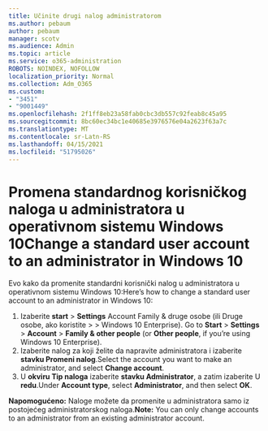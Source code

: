 ```yaml
---
title: Učinite drugi nalog administratorom
ms.author: pebaum
author: pebaum
manager: scotv
ms.audience: Admin
ms.topic: article
ms.service: o365-administration
ROBOTS: NOINDEX, NOFOLLOW
localization_priority: Normal
ms.collection: Adm_O365
ms.custom:
- "3451"
- "9001449"
ms.openlocfilehash: 2f1ff8eb23a58fab0cbc3db557c92feab8c45a95
ms.sourcegitcommit: 8bc60ec34bc1e40685e3976576e04a2623f63a7c
ms.translationtype: MT
ms.contentlocale: sr-Latn-RS
ms.lasthandoff: 04/15/2021
ms.locfileid: "51795026"
---
```

# <a name="change-a-standard-user-account-to-an-administrator-in-windows-10"></a><span data-ttu-id="59a6b-102">Promena standardnog korisničkog naloga u administratora u operativnom sistemu Windows 10</span><span class="sxs-lookup"><span data-stu-id="59a6b-102">Change a standard user account to an administrator in Windows 10</span></span>

<span data-ttu-id="59a6b-103">Evo kako da promenite standardni korisnički nalog u administratora u operativnom sistemu Windows 10:</span><span class="sxs-lookup"><span data-stu-id="59a6b-103">Here’s how to change a standard user account to an administrator in Windows 10:</span></span>

1. <span data-ttu-id="59a6b-104">Izaberite **start**  >  **Settings** Account Family & druge osobe (ili Druge osobe, ako koristite  >    >   Windows 10 Enterprise). </span><span class="sxs-lookup"><span data-stu-id="59a6b-104">Go to **Start** > **Settings** > **Account** > **Family & other people** (or **Other people**, if you’re using Windows 10 Enterprise).</span></span>
2. <span data-ttu-id="59a6b-105">Izaberite nalog za koji želite da napravite administratora i izaberite **stavku Promeni nalog**.</span><span class="sxs-lookup"><span data-stu-id="59a6b-105">Select the account you want to make an administrator, and select **Change account**.</span></span>
3. <span data-ttu-id="59a6b-106">U **okviru Tip naloga** izaberite **stavku Administrator**, a zatim izaberite U **redu**.</span><span class="sxs-lookup"><span data-stu-id="59a6b-106">Under **Account type**, select **Administrator**, and then select **OK**.</span></span>

<span data-ttu-id="59a6b-107">**Napomogućeno:** Naloge možete da promenite u administratora samo iz postojećeg administratorskog naloga.</span><span class="sxs-lookup"><span data-stu-id="59a6b-107">**Note:** You can only change accounts to an administrator from an existing administrator account.</span></span>